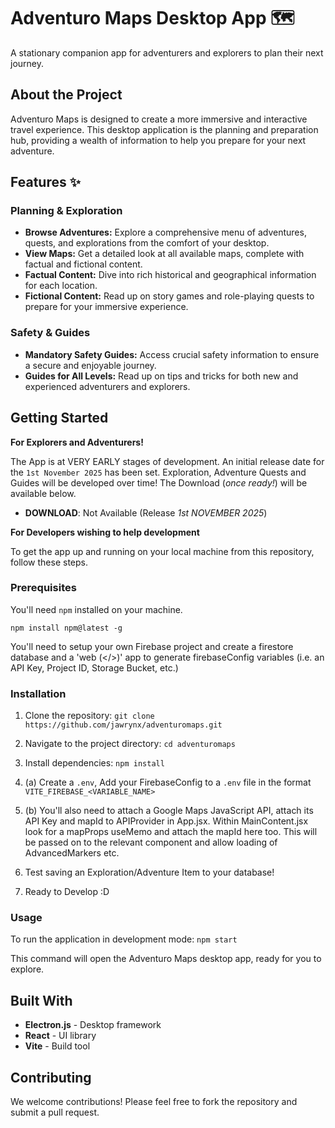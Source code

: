 # Adventuro Maps Desktop App 🗺️

A stationary companion app for adventurers and explorers to plan their next journey.

## About the Project

Adventuro Maps is designed to create a more immersive and interactive travel experience. This desktop application is the planning and preparation hub, providing a wealth of information to help you prepare for your next adventure.

## Features ✨

### Planning & Exploration
- **Browse Adventures:** Explore a comprehensive menu of adventures, quests, and explorations from the comfort of your desktop.
- **View Maps:** Get a detailed look at all available maps, complete with factual and fictional content.
- **Factual Content:** Dive into rich historical and geographical information for each location.
- **Fictional Content:** Read up on story games and role-playing quests to prepare for your immersive experience.

### Safety & Guides
- **Mandatory Safety Guides:** Access crucial safety information to ensure a secure and enjoyable journey.
- **Guides for All Levels:** Read up on tips and tricks for both new and experienced adventurers and explorers.

## Getting Started

**For Explorers and Adventurers!**

The App is at VERY EARLY stages of development. An initial release date for the `1st November 2025` has been set. Exploration, Adventure Quests and Guides will be developed over time! The Download (*once ready!*) will be available below.

- **DOWNLOAD**: Not Available (Release *1st NOVEMBER 2025*)

**For Developers wishing to help development**

To get the app up and running on your local machine from this repository, follow these steps.

### Prerequisites

You'll need `npm` installed on your machine.

```npm install npm@latest -g```

You'll need to setup your own Firebase project and create a firestore database and a 'web (</>)' app to generate firebaseConfig variables (i.e. an API Key, Project ID, Storage Bucket, etc.)

### Installation
1. Clone the repository:
   `git clone https://github.com/jawrynx/adventuromaps.git`
2. Navigate to the project directory:
   `cd adventuromaps`
3. Install dependencies:
   `npm install`
4. (a) Create a ```.env```, Add your FirebaseConfig to a ```.env``` file in the format ```VITE_FIREBASE_<VARIABLE_NAME>```
4. (b) You'll also need to attach a Google Maps JavaScript API, attach its API Key and mapId to APIProvider in App.jsx. Within MainContent.jsx look for a mapProps useMemo and attach the mapId here too. This will be passed on to the relevant <Map> component and allow loading of AdvancedMarkers etc.

5. Test saving an Exploration/Adventure Item to your database!

6. Ready to Develop :D

### Usage

To run the application in development mode: ```npm start```

This command will open the Adventuro Maps desktop app, ready for you to explore.

## Built With

- **Electron.js** - Desktop framework
- **React** - UI library
- **Vite** - Build tool

## Contributing

We welcome contributions! Please feel free to fork the repository and submit a pull request.